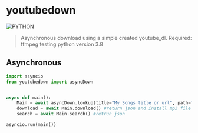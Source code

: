 # youtubedown


![PYTHON](https://img.shields.io/badge/python-v3.8-blue)
> Asynchronous download using a simple created youtube_dl.
> Required: ffmpeg
> testing python version 3.8



## Asynchronous
```py
import asyncio
from youtubedown import asyncDown


async def main():
    Main = await asyncDown.lookup(title="My Songs title or url", path="./music/music") # path = music polder in music.mp3
    download = await Main.download() #return json and install mp3 file
    search = await Main.search() #retrun json

asyncio.run(main())
```

